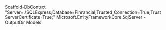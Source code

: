 ﻿Scaffold-DbContext "Server=.\SQLExpress;Database=Finnancial;Trusted_Connection=True;TrustServerCertificate=True;" Microsoft.EntityFrameworkCore.SqlServer -OutputDir Models
